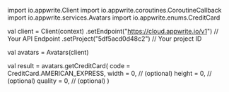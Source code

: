 import io.appwrite.Client
import io.appwrite.coroutines.CoroutineCallback
import io.appwrite.services.Avatars
import io.appwrite.enums.CreditCard

val client = Client(context)
    .setEndpoint("https://cloud.appwrite.io/v1") // Your API Endpoint
    .setProject("5df5acd0d48c2") // Your project ID

val avatars = Avatars(client)

val result = avatars.getCreditCard(
    code = CreditCard.AMERICAN_EXPRESS,
    width = 0, // (optional)
    height = 0, // (optional)
    quality = 0, // (optional)
)